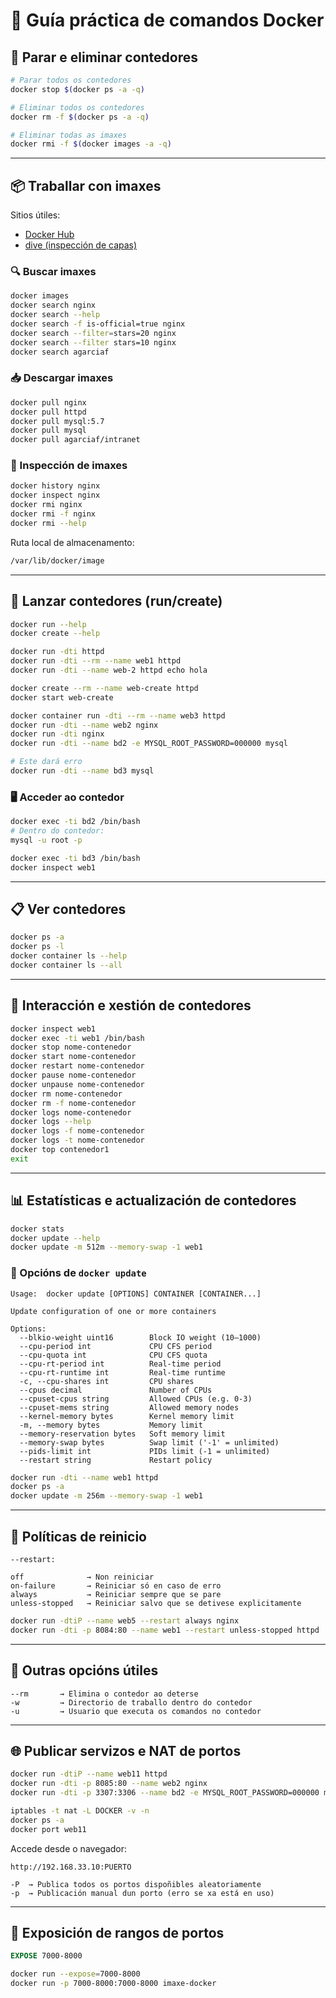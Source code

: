
# 🐳 Guía práctica de comandos Docker

## 🔻 Parar e eliminar contedores

```bash
# Parar todos os contedores
docker stop $(docker ps -a -q)

# Eliminar todos os contedores
docker rm -f $(docker ps -a -q)

# Eliminar todas as imaxes
docker rmi -f $(docker images -a -q)
```

---

## 📦 Traballar con imaxes

Sitios útiles:

- [Docker Hub](https://hub.docker.com/)
- [dive (inspección de capas)](https://github.com/wagoodman/dive)

### 🔍 Buscar imaxes

```bash
docker images
docker search nginx
docker search --help
docker search -f is-official=true nginx
docker search --filter=stars=20 nginx
docker search --filter stars=10 nginx
docker search agarciaf
```

### 📥 Descargar imaxes

```bash
docker pull nginx
docker pull httpd
docker pull mysql:5.7
docker pull mysql
docker pull agarciaf/intranet
```

### 🧾 Inspección de imaxes

```bash
docker history nginx
docker inspect nginx
docker rmi nginx
docker rmi -f nginx
docker rmi --help
```

Ruta local de almacenamento:

```bash
/var/lib/docker/image
```

---

## 🚀 Lanzar contedores (run/create)

```bash
docker run --help
docker create --help

docker run -dti httpd
docker run -dti --rm --name web1 httpd
docker run -dti --name web-2 httpd echo hola

docker create --rm --name web-create httpd
docker start web-create

docker container run -dti --rm --name web3 httpd
docker run -dti --name web2 nginx
docker run -dti nginx
docker run -dti --name bd2 -e MYSQL_ROOT_PASSWORD=000000 mysql

# Este dará erro
docker run -dti --name bd3 mysql
```

### 🖥️ Acceder ao contedor

```bash
docker exec -ti bd2 /bin/bash
# Dentro do contedor:
mysql -u root -p
```

```bash
docker exec -ti bd3 /bin/bash
docker inspect web1
```

---

## 📋 Ver contedores

```bash
docker ps -a
docker ps -l
docker container ls --help
docker container ls --all
```

---

## 🔄 Interacción e xestión de contedores

```bash
docker inspect web1
docker exec -ti web1 /bin/bash
docker stop nome-contenedor
docker start nome-contenedor
docker restart nome-contenedor
docker pause nome-contenedor
docker unpause nome-contenedor
docker rm nome-contenedor
docker rm -f nome-contenedor
docker logs nome-contenedor
docker logs --help
docker logs -f nome-contenedor
docker logs -t nome-contenedor
docker top contenedor1
exit
```

---

## 📊 Estatísticas e actualización de contedores

```bash
docker stats
docker update --help
docker update -m 512m --memory-swap -1 web1
```

### 🔧 Opcións de `docker update`

```text
Usage:  docker update [OPTIONS] CONTAINER [CONTAINER...]

Update configuration of one or more containers

Options:
  --blkio-weight uint16        Block IO weight (10–1000)
  --cpu-period int             CPU CFS period
  --cpu-quota int              CPU CFS quota
  --cpu-rt-period int          Real-time period
  --cpu-rt-runtime int         Real-time runtime
  -c, --cpu-shares int         CPU shares
  --cpus decimal               Number of CPUs
  --cpuset-cpus string         Allowed CPUs (e.g. 0-3)
  --cpuset-mems string         Allowed memory nodes
  --kernel-memory bytes        Kernel memory limit
  -m, --memory bytes           Memory limit
  --memory-reservation bytes   Soft memory limit
  --memory-swap bytes          Swap limit ('-1' = unlimited)
  --pids-limit int             PIDs limit (-1 = unlimited)
  --restart string             Restart policy
```

```bash
docker run -dti --name web1 httpd
docker ps -a
docker update -m 256m --memory-swap -1 web1
```

---

## 🔁 Políticas de reinicio

```text
--restart:

off              → Non reiniciar
on-failure       → Reiniciar só en caso de erro
always           → Reiniciar sempre que se pare
unless-stopped   → Reiniciar salvo que se detivese explicitamente
```

```bash
docker run -dtiP --name web5 --restart always nginx
docker run -dti -p 8084:80 --name web1 --restart unless-stopped httpd
```

---

## 🧹 Outras opcións útiles

```text
--rm       → Elimina o contedor ao deterse
-w         → Directorio de traballo dentro do contedor
-u         → Usuario que executa os comandos no contedor
```

---

## 🌐 Publicar servizos e NAT de portos

```bash
docker run -dtiP --name web11 httpd
docker run -dti -p 8085:80 --name web2 nginx
docker run -dti -p 3307:3306 --name bd2 -e MYSQL_ROOT_PASSWORD=000000 mysql

iptables -t nat -L DOCKER -v -n
docker ps -a
docker port web11
```

Accede desde o navegador:

```
http://192.168.33.10:PUERTO
```

```text
-P  → Publica todos os portos dispoñibles aleatoriamente
-p  → Publicación manual dun porto (erro se xa está en uso)
```

---

## 🎯 Exposición de rangos de portos

```Dockerfile
EXPOSE 7000-8000
```

```bash
docker run --expose=7000-8000
docker run -p 7000-8000:7000-8000 imaxe-docker
```

